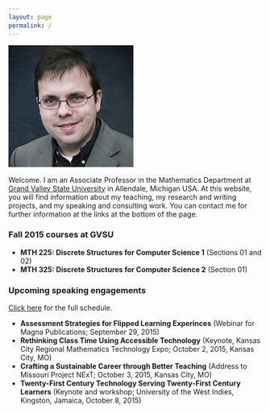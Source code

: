 ```yaml
---
layout: page
permalink: /
---
```


![Robert Talbert](rtheadshot.jpg) 

Welcome. I am an Associate Professor in the Mathematics Department at [Grand Valley State University](http://www.gvsu.edu) in Allendale, Michigan USA. At this website, you will find information about my teaching, my research and writing projects, and my speaking and consulting work. You can contact me for further information at the links at the bottom of the page.

### Fall 2015 courses at GVSU

+ __MTH 225: Discrete Structures for Computer Science 1__ (Sections 01 and 02)
+ __MTH 325: Discrete Structures for Computer Science 2__ (Section 01)
 
### Upcoming speaking engagements

[Click here](/speaking) for the full schedule. 

+ __Assessment Strategies for Flipped Learning Experinces__ (Webinar for Magna Publications; September 29, 2015)
+ __Rethinking Class Time Using Accessible Technology__ (Keynote, Kansas City Regional Mathematics Technology Expo; October 2, 2015, Kansas City, MO)
+ __Crafting a Sustainable Career through Better Teaching__ (Address to Missouri Project NExT; October 3, 2015, Kansas City, MO)
+ __Twenty-First Century Technology Serving Twenty-First Century Learners__ (Keynote and workshop; University of the West Indies, Kingston, Jamaica, October 8, 2015)
